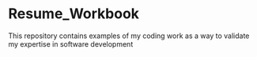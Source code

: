 # Resume_Workbook
This repository contains examples of my coding work as a way to validate my expertise in software development
